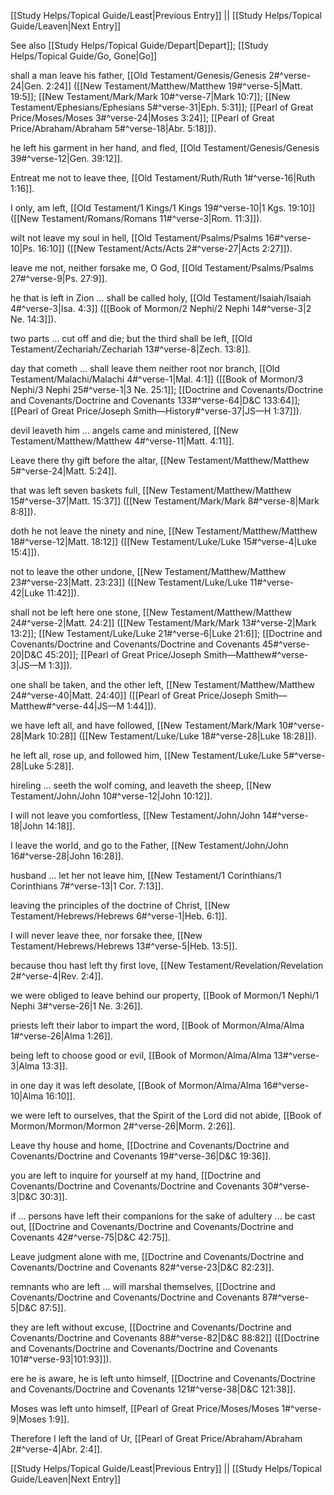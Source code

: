 [[Study Helps/Topical Guide/Least|Previous Entry]]  ||  [[Study Helps/Topical Guide/Leaven|Next Entry]]

 See also [[Study Helps/Topical Guide/Depart|Depart]]; [[Study Helps/Topical Guide/Go, Gone|Go]]

 shall a man leave his father, [[Old Testament/Genesis/Genesis 2#^verse-24|Gen. 2:24]] ([[New Testament/Matthew/Matthew 19#^verse-5|Matt. 19:5]]; [[New Testament/Mark/Mark 10#^verse-7|Mark 10:7]]; [[New Testament/Ephesians/Ephesians 5#^verse-31|Eph. 5:31]]; [[Pearl of Great Price/Moses/Moses 3#^verse-24|Moses 3:24]]; [[Pearl of Great Price/Abraham/Abraham 5#^verse-18|Abr. 5:18]]).

 he left his garment in her hand, and fled, [[Old Testament/Genesis/Genesis 39#^verse-12|Gen. 39:12]].

 Entreat me not to leave thee, [[Old Testament/Ruth/Ruth 1#^verse-16|Ruth 1:16]].

 I only, am left, [[Old Testament/1 Kings/1 Kings 19#^verse-10|1 Kgs. 19:10]] ([[New Testament/Romans/Romans 11#^verse-3|Rom. 11:3]]).

 wilt not leave my soul in hell, [[Old Testament/Psalms/Psalms 16#^verse-10|Ps. 16:10]] ([[New Testament/Acts/Acts 2#^verse-27|Acts 2:27]]).

 leave me not, neither forsake me, O God, [[Old Testament/Psalms/Psalms 27#^verse-9|Ps. 27:9]].

 he that is left in Zion ... shall be called holy, [[Old Testament/Isaiah/Isaiah 4#^verse-3|Isa. 4:3]] ([[Book of Mormon/2 Nephi/2 Nephi 14#^verse-3|2 Ne. 14:3]]).

 two parts ... cut off and die; but the third shall be left, [[Old Testament/Zechariah/Zechariah 13#^verse-8|Zech. 13:8]].

 day that cometh ... shall leave them neither root nor branch, [[Old Testament/Malachi/Malachi 4#^verse-1|Mal. 4:1]] ([[Book of Mormon/3 Nephi/3 Nephi 25#^verse-1|3 Ne. 25:1]]; [[Doctrine and Covenants/Doctrine and Covenants/Doctrine and Covenants 133#^verse-64|D&C 133:64]]; [[Pearl of Great Price/Joseph Smith—History#^verse-37|JS—H 1:37]]).

 devil leaveth him ... angels came and ministered, [[New Testament/Matthew/Matthew 4#^verse-11|Matt. 4:11]].

 Leave there thy gift before the altar, [[New Testament/Matthew/Matthew 5#^verse-24|Matt. 5:24]].

 that was left seven baskets full, [[New Testament/Matthew/Matthew 15#^verse-37|Matt. 15:37]] ([[New Testament/Mark/Mark 8#^verse-8|Mark 8:8]]).

 doth he not leave the ninety and nine, [[New Testament/Matthew/Matthew 18#^verse-12|Matt. 18:12]] ([[New Testament/Luke/Luke 15#^verse-4|Luke 15:4]]).

 not to leave the other undone, [[New Testament/Matthew/Matthew 23#^verse-23|Matt. 23:23]] ([[New Testament/Luke/Luke 11#^verse-42|Luke 11:42]]).

 shall not be left here one stone, [[New Testament/Matthew/Matthew 24#^verse-2|Matt. 24:2]] ([[New Testament/Mark/Mark 13#^verse-2|Mark 13:2]]; [[New Testament/Luke/Luke 21#^verse-6|Luke 21:6]]; [[Doctrine and Covenants/Doctrine and Covenants/Doctrine and Covenants 45#^verse-20|D&C 45:20]]; [[Pearl of Great Price/Joseph Smith—Matthew#^verse-3|JS—M 1:3]]).

 one shall be taken, and the other left, [[New Testament/Matthew/Matthew 24#^verse-40|Matt. 24:40]] ([[Pearl of Great Price/Joseph Smith—Matthew#^verse-44|JS—M 1:44]]).

 we have left all, and have followed, [[New Testament/Mark/Mark 10#^verse-28|Mark 10:28]] ([[New Testament/Luke/Luke 18#^verse-28|Luke 18:28]]).

 he left all, rose up, and followed him, [[New Testament/Luke/Luke 5#^verse-28|Luke 5:28]].

 hireling ... seeth the wolf coming, and leaveth the sheep, [[New Testament/John/John 10#^verse-12|John 10:12]].

 I will not leave you comfortless, [[New Testament/John/John 14#^verse-18|John 14:18]].

 I leave the world, and go to the Father, [[New Testament/John/John 16#^verse-28|John 16:28]].

 husband ... let her not leave him, [[New Testament/1 Corinthians/1 Corinthians 7#^verse-13|1 Cor. 7:13]].

 leaving the principles of the doctrine of Christ, [[New Testament/Hebrews/Hebrews 6#^verse-1|Heb. 6:1]].

 I will never leave thee, nor forsake thee, [[New Testament/Hebrews/Hebrews 13#^verse-5|Heb. 13:5]].

 because thou hast left thy first love, [[New Testament/Revelation/Revelation 2#^verse-4|Rev. 2:4]].

 we were obliged to leave behind our property, [[Book of Mormon/1 Nephi/1 Nephi 3#^verse-26|1 Ne. 3:26]].

 priests left their labor to impart the word, [[Book of Mormon/Alma/Alma 1#^verse-26|Alma 1:26]].

 being left to choose good or evil, [[Book of Mormon/Alma/Alma 13#^verse-3|Alma 13:3]].

 in one day it was left desolate, [[Book of Mormon/Alma/Alma 16#^verse-10|Alma 16:10]].

 we were left to ourselves, that the Spirit of the Lord did not abide, [[Book of Mormon/Mormon/Mormon 2#^verse-26|Morm. 2:26]].

 Leave thy house and home, [[Doctrine and Covenants/Doctrine and Covenants/Doctrine and Covenants 19#^verse-36|D&C 19:36]].

 you are left to inquire for yourself at my hand, [[Doctrine and Covenants/Doctrine and Covenants/Doctrine and Covenants 30#^verse-3|D&C 30:3]].

 if ... persons have left their companions for the sake of adultery ... be cast out, [[Doctrine and Covenants/Doctrine and Covenants/Doctrine and Covenants 42#^verse-75|D&C 42:75]].

 Leave judgment alone with me, [[Doctrine and Covenants/Doctrine and Covenants/Doctrine and Covenants 82#^verse-23|D&C 82:23]].

 remnants who are left ... will marshal themselves, [[Doctrine and Covenants/Doctrine and Covenants/Doctrine and Covenants 87#^verse-5|D&C 87:5]].

 they are left without excuse, [[Doctrine and Covenants/Doctrine and Covenants/Doctrine and Covenants 88#^verse-82|D&C 88:82]] ([[Doctrine and Covenants/Doctrine and Covenants/Doctrine and Covenants 101#^verse-93|101:93]]).

 ere he is aware, he is left unto himself, [[Doctrine and Covenants/Doctrine and Covenants/Doctrine and Covenants 121#^verse-38|D&C 121:38]].

 Moses was left unto himself, [[Pearl of Great Price/Moses/Moses 1#^verse-9|Moses 1:9]].

 Therefore I left the land of Ur, [[Pearl of Great Price/Abraham/Abraham 2#^verse-4|Abr. 2:4]].

[[Study Helps/Topical Guide/Least|Previous Entry]]  ||  [[Study Helps/Topical Guide/Leaven|Next Entry]]